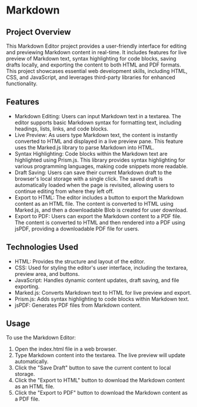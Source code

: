 # Markdown
## Project Overview
This Markdown Editor project provides a user-friendly interface for editing and previewing Markdown content in real-time. It includes features for live preview of Markdown text, syntax highlighting for code blocks, saving drafts locally, and exporting the content to both HTML and PDF formats. This project showcases essential web development skills, including HTML, CSS, and JavaScript, and leverages third-party libraries for enhanced functionality.

## Features
- Markdown Editing: Users can input Markdown text in a textarea. The editor supports basic Markdown syntax for formatting text, including headings, lists, links, and code blocks.
- Live Preview: As users type Markdown text, the content is instantly converted to HTML and displayed in a live preview pane. This feature uses the Marked.js library to parse Markdown into HTML.
- Syntax Highlighting: Code blocks within the Markdown text are highlighted using Prism.js. This library provides syntax highlighting for various programming languages, making code snippets more readable.
- Draft Saving: Users can save their current Markdown draft to the browser's local storage with a single click. The saved draft is automatically loaded when the page is revisited, allowing users to continue editing from where they left off.
- Export to HTML: The editor includes a button to export the Markdown content as an HTML file. The content is converted to HTML using Marked.js, and then a downloadable Blob is created for user download.
- Export to PDF: Users can export the Markdown content to a PDF file. The content is converted to HTML and then rendered into a PDF using jsPDF, providing a downloadable PDF file for users.

## Technologies Used
- HTML: Provides the structure and layout of the editor.
- CSS: Used for styling the editor's user interface, including the textarea, preview area, and buttons.
- JavaScript: Handles dynamic content updates, draft saving, and file exporting.
- Marked.js: Converts Markdown text to HTML for live preview and export.
- Prism.js: Adds syntax highlighting to code blocks within Markdown text.
- jsPDF: Generates PDF files from Markdown content.  

## Usage
To use the Markdown Editor:

1. Open the index.html file in a web browser.
2. Type Markdown content into the textarea. The live preview will update automatically.
3. Click the "Save Draft" button to save the current content to local storage.
4. Click the "Export to HTML" button to download the Markdown content as an HTML file.
5. Click the "Export to PDF" button to download the Markdown content as a PDF file.  
